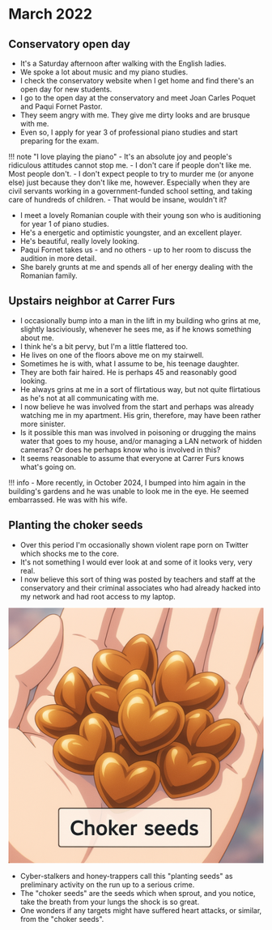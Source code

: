 # March 2022

<div id="google_translate_element"></div>
<script type="text/javascript" src="//translate.google.com/translate_a/element.js?cb=googleTranslateElementInit"></script>
<script type="text/javascript">
function googleTranslateElementInit() {
  new google.translate.TranslateElement({pageLanguage: 'en'}, 'google_translate_element');
}
</script>

## Conservatory open day

- It's a Saturday afternoon after walking with the English ladies.
- We spoke a lot about music and my piano studies.
- I check the conservatory website when I get home and find there's an open day for new students.
- I go to the open day at the conservatory and meet Joan Carles Poquet and Paqui Fornet Pastor.
- They seem angry with me. They give me dirty looks and are brusque with me.
- Even so, I apply for year 3 of professional piano studies and start preparing for the exam.

!!! note "I love playing the piano"
    - It's an absolute joy and people's ridiculous attitudes cannot stop me.
    - I don't care if people don't like me. Most people don't.
    - I don't expect people to try to murder me (or anyone else) just because they don't like me, however. Especially when they are civil servants working in a government-funded school setting, and taking care of hundreds of children. 
    - That would be insane, wouldn't it?

- I meet a lovely Romanian couple with their young son who is auditioning for year 1 of piano studies.
- He's a energetic and optimistic youngster, and an excellent player.
- He's beautiful, really lovely looking.
- Paqui Fornet takes us - and no others - up to her room to discuss the audition in more detail. 
- She barely grunts at me and spends all of her energy dealing with the Romanian family.

## Upstairs neighbor at Carrer Furs

- I occasionally bump into a man in the lift in my building who grins at me, slightly lasciviously, whenever he sees me, as if he knows something about me.
- I think he's a bit pervy, but I'm a little flattered too.
- He lives on one of the floors above me on my stairwell.
- Sometimes he is with, what I assume to be, his teenage daughter.
- They are both fair haired. He is perhaps 45 and reasonably good looking.
- He always grins at me in a sort of flirtatious way, but not quite flirtatious as he's not at all communicating with me.
- I now believe he was involved from the start and perhaps was already watching me in my apartment. His grin, therefore, may have been rather more sinister.
- Is it possible this man was involved in poisoning or drugging the mains water that goes to my house, and/or managing a LAN network of hidden cameras? Or does he perhaps know who is involved in this?
- It seems reasonable to assume that everyone at Carrer Furs knows what's going on.

!!! info
    - More recently, in October 2024, I bumped into him again in the building's gardens and he was unable to look me in the eye. He seemed embarrassed. He was with his wife.

## Planting the choker seeds

- Over this period I'm occasionally shown violent rape porn on Twitter which shocks me to the core.
- It's not something I would ever look at and some of it looks very, very real.
- I now believe this sort of thing was posted by teachers and staff at the conservatory and their criminal associates who had already hacked into my network and had root access to my laptop.

![choker seeds](../../content/images/choker-seeds.png)

- Cyber-stalkers and honey-trappers call this "planting seeds" as preliminary activity on the run up to a serious crime.
- The "choker seeds" are the seeds which when sprout, and you notice, take the breath from your lungs the shock is so great.
- One wonders if any targets might have suffered heart attacks, or similar, from the "choker seeds".
